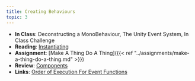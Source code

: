 ```yaml
---
title: Creating Behaviours
topic: 3
---
```


- **In Class**: Deconstructing a MonoBehaviour, The Unity Event System, In Class Challenge
- **Reading**: [Instantiating](https://guidebook.hdyar.com/docs/unity/toolbox/instantiating/)
- **Assignment**: [Make A Thing Do A Thing]({{< ref "../assignments/make-a-thing-do-a-thing.md" >}})
- **Review**: [Components](https://guidebook.hdyar.com/docs/unity/unity-fundamentals/components/)
- **Links**: [Order of Execution For Event Functions](https://docs.unity3d.com/Manual/ExecutionOrder.html)
